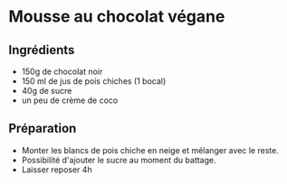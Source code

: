 # Mousse au chocolat végane

## Ingrédients

- 150g de chocolat noir
- 150 ml de jus de pois chiches (1 bocal)
- 40g de sucre
- un peu de crème de coco

## Préparation

- Monter les blancs de pois chiche en neige et mélanger avec le reste.
- Possibilité d'ajouter le sucre au moment du battage.
- Laisser reposer 4h
